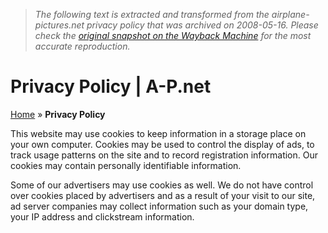 > *The following text is extracted and transformed from the airplane-pictures.net privacy policy that was archived on 2008-05-16. Please check the [original snapshot on the Wayback Machine](https://web.archive.org/web/20080516052625id_/http%3A//www.airplane-pictures.net/privacy-policy.php) for the most accurate reproduction.*

# Privacy Policy | A-P.net

[Home](http://www.airplane-pictures.net/) » **Privacy Policy**

This website may use cookies to keep information in a storage place on your own computer. Cookies may be used to control the display of ads, to track usage patterns on the site and to record registration information. Our cookies may contain personally identifiable information. 

Some of our advertisers may use cookies as well. We do not have control over cookies placed by advertisers and as a result of your visit to our site, ad server companies may collect information such as your domain type, your IP address and clickstream information. 
